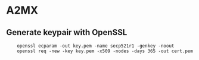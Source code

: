 A2MX
====

Generate keypair with OpenSSL
-----------------------------
        openssl ecparam -out key.pem -name secp521r1 -genkey -noout
        openssl req -new -key key.pem -x509 -nodes -days 365 -out cert.pem
